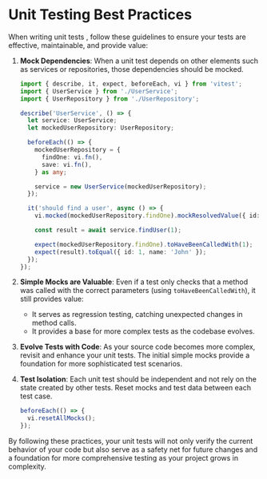 # Unit Testing Best Practices

When writing unit tests , follow these guidelines to ensure your tests are effective, maintainable, and provide value:

1. **Mock Dependencies**: When a unit test depends on other elements such as services or repositories, those dependencies should be mocked.

   ```typescript
   import { describe, it, expect, beforeEach, vi } from 'vitest';
   import { UserService } from './UserService';
   import { UserRepository } from './UserRepository';

   describe('UserService', () => {
     let service: UserService;
     let mockedUserRepository: UserRepository;

     beforeEach(() => {
       mockedUserRepository = {
         findOne: vi.fn(),
         save: vi.fn(),
       } as any;

       service = new UserService(mockedUserRepository);
     });

     it('should find a user', async () => {
       vi.mocked(mockedUserRepository.findOne).mockResolvedValue({ id: 1, name: 'John' });

       const result = await service.findUser(1);

       expect(mockedUserRepository.findOne).toHaveBeenCalledWith(1);
       expect(result).toEqual({ id: 1, name: 'John' });
     });
   });
   ```

2. **Simple Mocks are Valuable**: Even if a test only checks that a method was called with the correct parameters (using `toHaveBeenCalledWith`), it still provides value:
   - It serves as regression testing, catching unexpected changes in method calls.
   - It provides a base for more complex tests as the codebase evolves.

3. **Evolve Tests with Code**: As your source code becomes more complex, revisit and enhance your unit tests. The initial simple mocks provide a foundation for more sophisticated test scenarios.

4. **Test Isolation**: Each unit test should be independent and not rely on the state created by other tests. Reset mocks and test data between each test case.

   ```typescript
   beforeEach(() => {
     vi.resetAllMocks();
   });
   ```

By following these practices, your unit tests will not only verify the current behavior of your code but also serve as a safety net for future changes and a foundation for more comprehensive testing as your project grows in complexity.
